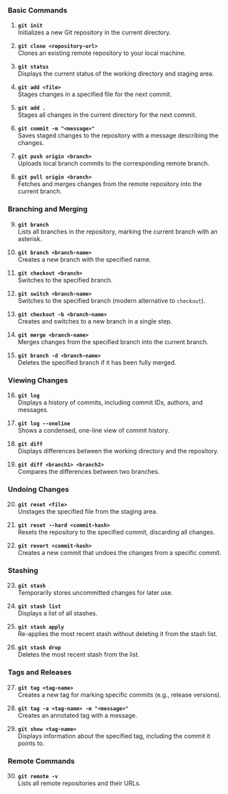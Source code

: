 ### Basic Commands
1. **`git init`**  
   Initializes a new Git repository in the current directory.  

2. **`git clone <repository-url>`**  
   Clones an existing remote repository to your local machine.  

3. **`git status`**  
   Displays the current status of the working directory and staging area.  

4. **`git add <file>`**  
   Stages changes in a specified file for the next commit.  

5. **`git add .`**  
   Stages all changes in the current directory for the next commit.  

6. **`git commit -m "<message>"`**  
   Saves staged changes to the repository with a message describing the changes.  

7. **`git push origin <branch>`**  
   Uploads local branch commits to the corresponding remote branch.  

8. **`git pull origin <branch>`**  
   Fetches and merges changes from the remote repository into the current branch.  

### Branching and Merging  
9. **`git branch`**  
   Lists all branches in the repository, marking the current branch with an asterisk.  

10. **`git branch <branch-name>`**  
    Creates a new branch with the specified name.  

11. **`git checkout <branch>`**  
    Switches to the specified branch.  

12. **`git switch <branch-name>`**  
    Switches to the specified branch (modern alternative to `checkout`).  

13. **`git checkout -b <branch-name>`**  
    Creates and switches to a new branch in a single step.  

14. **`git merge <branch-name>`**  
    Merges changes from the specified branch into the current branch.  

15. **`git branch -d <branch-name>`**  
    Deletes the specified branch if it has been fully merged.  

### Viewing Changes  
16. **`git log`**  
    Displays a history of commits, including commit IDs, authors, and messages.  

17. **`git log --oneline`**  
    Shows a condensed, one-line view of commit history.  

18. **`git diff`**  
    Displays differences between the working directory and the repository.  

19. **`git diff <branch1> <branch2>`**  
    Compares the differences between two branches.  

### Undoing Changes  
20. **`git reset <file>`**  
    Unstages the specified file from the staging area.  

21. **`git reset --hard <commit-hash>`**  
    Resets the repository to the specified commit, discarding all changes.  

22. **`git revert <commit-hash>`**  
    Creates a new commit that undoes the changes from a specific commit.  

### Stashing  
23. **`git stash`**  
    Temporarily stores uncommitted changes for later use.  

24. **`git stash list`**  
    Displays a list of all stashes.  

25. **`git stash apply`**  
    Re-applies the most recent stash without deleting it from the stash list.  

26. **`git stash drop`**  
    Deletes the most recent stash from the list.  

### Tags and Releases  
27. **`git tag <tag-name>`**  
    Creates a new tag for marking specific commits (e.g., release versions).  

28. **`git tag -a <tag-name> -m "<message>"`**  
    Creates an annotated tag with a message.  

29. **`git show <tag-name>`**  
    Displays information about the specified tag, including the commit it points to.  

### Remote Commands  
30. **`git remote -v`**  
    Lists all remote repositories and their URLs.  